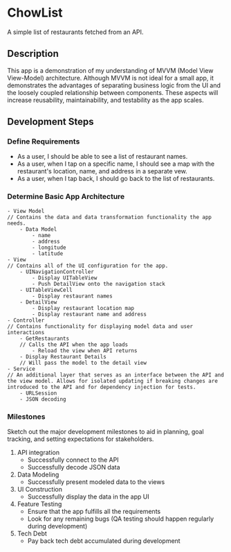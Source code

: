 # ChowList
A simple list of restaurants fetched from an API.

## Description
This app is a demonstration of my understanding of MVVM (Model View View-Model) architecture. Although MVVM is not ideal for a small app, it demonstrates the advantages of separating business logic from the UI and the loosely coupled relationship between components. These aspects will increase reusability, maintainability, and testability as the app scales.

## Development Steps

### Define Requirements
* As a user, I should be able to see a list of restaurant names.
* As a user, when I tap on a specific name, I should see a map with the restaurant's location, name, and address in a separate vew.
* As a user, when I tap back, I should go back to the list of restaurants.

### Determine Basic App Architecture

```
- View Model
// Contains the data and data transformation functionality the app needs.
    - Data Model
        - name
        - address
        - longitude
        - latitude
- View
// Contains all of the UI configuration for the app.
    - UINavigationController
        - Display UITableView
        - Push DetailView onto the navigation stack
    - UITableViewCell
        - Display restaurant names
    - DetailView
        - Display restaurant location map
        - Display restaurant name and address
- Controller
// Contains functionality for displaying model data and user interactions
    - GetRestaurants
    // Calls the API when the app loads
        - Reload the view when API returns
    - Display Restaurant Details
    // Will pass the model to the detail view
- Service
// An additional layer that serves as an interface between the API and the view model. Allows for isolated updating if breaking changes are introduced to the API and for dependency injection for tests.
    - URLSession
    - JSON decoding
```

### Milestones
Sketch out the major development milestones to aid in planning, goal tracking, and setting expectations for stakeholders. 
1. API integration
    * Successfully connect to the API
    * Successfully decode JSON data
1. Data Modeling
    * Successfully present modeled data to the views
1. UI Construction
    * Successfully display the data in the app UI
1. Feature Testing
    * Ensure that the app fulfills all the requirements
    * Look for any remaining bugs (QA testing should happen regularly during development)
1. Tech Debt
    * Pay back tech debt accumulated during development
